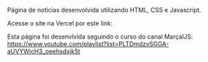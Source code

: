 Página de notícias desenvolvida utilizando HTML, CSS e Javascript.

Acesse o site na Vercel por este link: 

Esta página foi desenvlvida seguindo o curso do canal MarçalJS: https://www.youtube.com/playlist?list=PLTDmdzvSGGA-aUVYWjcH3_oeehsdxjk5t
